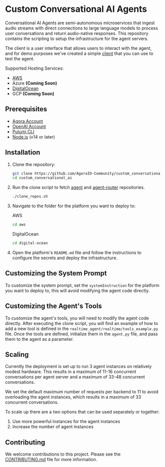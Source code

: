 # Custom Conversational AI Agents

Conversational AI Agents are semi-autonomous microservices that ingest audio streams with direct connections to large language models to process user conversations and return audio-native responses. This repository contains the scripting to setup the infrastructure for the agent servers.

The client is a user interface that allows users to interact with the agent, and for demo purposes we've created a simple [client](https://github.com/AgoraIO-Community/conversational-ai-client) that you can use to test the agent.

Supported Hosting Services:

- [AWS](aws/README.md)
- Azure **(Coming Soon)**
- [DigitalOcean](digital-ocean/README.md)
- GCP **(Coming Soon)**

## Prerequisites

- [Agora Account](https://www.agora.io/en/signup/)
- [OpenAI Account](https://platform.openai.com/signup/)
- [Pulumi CLI](https://www.pulumi.com/docs/get-started/install/)
- [Node.js](https://nodejs.org/) (v14 or later)

## Installation

1. Clone the repository:

   ```bash
   git clone https://github.com/AgoraIO-Community/custom_conversational_ai
   cd custom_conversational_ai
   ```

2. Run the clone script to fetch [agent](https://github.com/AgoraIO/openai-realtime-python) and [agent-router](https://github.com/AgoraIO-Community/conversational-ai-agent-router) repositories.

   ```bash
   ./clone_repos.sh
   ```

3. Navigate to the folder for the platform you want to deploy to:

   AWS

   ```bash
   cd aws
   ```

   DigitalOcean

   ```bash
   cd digital-ocean
   ```

4. Open the platform's `README.md` file and follow the instructions to configure the secrets and deploy the infrastructure.

## Customizing the System Prompt

To customize the system prompt, set the `systemInstruction` for the platform you want to deploy to, this will avoid modifying the agent code directly.

## Customizing the Agent's Tools

To customize the agent's tools, you will need to modify the agent code directly. After executing the clone script, you will find an example of how to add a new tool is defined in the `realtime_agent/realtime/tools_example.py` file. Once the tools are defined, initialize them in the `agent.py` file, and pass them to the agent as a parameter.

## Scaling

Currently the deployment is set up to run 3 agent instances on relatively modest hardware. This results in a maximum of 11-16 concurrent conversations per agent server and a maximum of 33-48 concurrent conversations.

We set the default maximum number of requests per backend to 11 to avoid overloading the agent instances, which results in a maximum of 33 concurrent conversations.

To scale up there are a two options that can be used separately or together:

1. Use more powerful instances for the agent instances
2. Increase the number of agent instances

## Contributing

We welcome contributions to this project. Please see the [CONTRIBUTING.md](CONTRIBUTING.md) file for more information.
